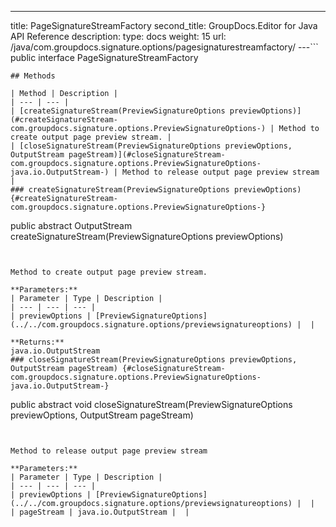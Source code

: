 ---
title: PageSignatureStreamFactory
second_title: GroupDocs.Editor for Java API Reference
description: 
type: docs
weight: 15
url: /java/com.groupdocs.signature.options/pagesignaturestreamfactory/
---```
public interface PageSignatureStreamFactory
```
## Methods

| Method | Description |
| --- | --- |
| [createSignatureStream(PreviewSignatureOptions previewOptions)](#createSignatureStream-com.groupdocs.signature.options.PreviewSignatureOptions-) | Method to create output page preview stream. |
| [closeSignatureStream(PreviewSignatureOptions previewOptions, OutputStream pageStream)](#closeSignatureStream-com.groupdocs.signature.options.PreviewSignatureOptions-java.io.OutputStream-) | Method to release output page preview stream |
### createSignatureStream(PreviewSignatureOptions previewOptions) {#createSignatureStream-com.groupdocs.signature.options.PreviewSignatureOptions-}
```
public abstract OutputStream createSignatureStream(PreviewSignatureOptions previewOptions)
```


Method to create output page preview stream.

**Parameters:**
| Parameter | Type | Description |
| --- | --- | --- |
| previewOptions | [PreviewSignatureOptions](../../com.groupdocs.signature.options/previewsignatureoptions) |  |

**Returns:**
java.io.OutputStream
### closeSignatureStream(PreviewSignatureOptions previewOptions, OutputStream pageStream) {#closeSignatureStream-com.groupdocs.signature.options.PreviewSignatureOptions-java.io.OutputStream-}
```
public abstract void closeSignatureStream(PreviewSignatureOptions previewOptions, OutputStream pageStream)
```


Method to release output page preview stream

**Parameters:**
| Parameter | Type | Description |
| --- | --- | --- |
| previewOptions | [PreviewSignatureOptions](../../com.groupdocs.signature.options/previewsignatureoptions) |  |
| pageStream | java.io.OutputStream |  |

